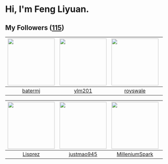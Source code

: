 # Hi, I'm Feng Liyuan.

## My Followers ([115](https://github.com/SunRunAway?tab=followers))

| <img src="https://avatars.githubusercontent.com/u/250445?v=4" width="150" height="150" /> | <img src="https://avatars.githubusercontent.com/u/588162?v=4" width="150" height="150" /> | <img src="https://avatars.githubusercontent.com/u/26373840?v=4" width="150" height="150" /> | <img src="https://avatars.githubusercontent.com/u/6002026?v=4" width="150" height="150" /> |
| :---------------------------------------------------------------------------------------: | :---------------------------------------------------------------------------------------: | :-----------------------------------------------------------------------------------------: | :----------------------------------------------------------------------------------------: |
|                           [batermj](https://github.com/batermj)                           |                            [ylm201](https://github.com/ylm201)                            |                           [royswale](https://github.com/royswale)                           |                        [codedogfish](https://github.com/codedogfish)                       |

| <img src="https://avatars.githubusercontent.com/u/14808551?v=4" width="150" height="150" /> | <img src="https://avatars.githubusercontent.com/u/619331?v=4" width="150" height="150" /> | <img src="https://avatars.githubusercontent.com/u/34684800?v=4" width="150" height="150" /> | <img src="https://avatars.githubusercontent.com/u/44160838?v=4" width="150" height="150" /> |
| :-----------------------------------------------------------------------------------------: | :---------------------------------------------------------------------------------------: | :-----------------------------------------------------------------------------------------: | :-----------------------------------------------------------------------------------------: |
|                            [Lisprez](https://github.com/Lisprez)                            |                        [justmao945](https://github.com/justmao945)                        |                     [MilleniumSpark](https://github.com/MilleniumSpark)                     |                           [Gravifer](https://github.com/Gravifer)                           |